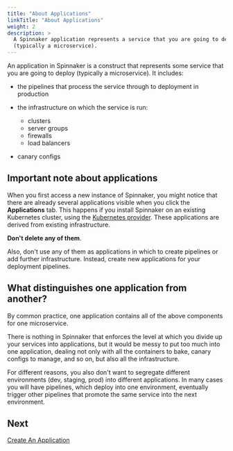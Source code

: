 ```yaml
---
title: "About Applications"
linkTitle: "About Applications"
weight: 2
description: >
  A Spinnaker application represents a service that you are going to deploy
  (typically a microservice).
---
```



An application in Spinnaker is a construct that represents some service that you
are going to deploy (typically a microservice). It includes:

* the pipelines that process the service through to deployment in production

* the infrastructure on which the service is run:
  - clusters
  - server groups
  - firewalls
  - load balancers

* canary configs

## Important note about applications

When you first access a new instance of Spinnaker, you might notice that there
are already several applications visible when you click the **Applications** tab.
This happens if you install Spinnaker on an existing Kubernetes cluster, using
the [Kubernetes provider](/docs/reference/providers/kubernetes-v2/). These applications
are derived from existing infrastructure.

**Don't delete any of them**.

Also, don't use any of them as applications in which to create pipelines or add
further infrastructure. Instead, create new applications for your deployment
pipelines.

## What distinguishes one application from another?

By common practice, one application contains all of the above components for one
microservice.

There is nothing in Spinnaker that enforces the level at which you divide up
your services into applications, but it would be messy to put too much into one
application, dealing not only with all the containers to bake, canary configs to
manage, and so on, but also all the infrastructure.

For different reasons, you also don't want to segregate different environments
(dev, staging, prod) into different applications. In many cases you will have
pipelines, which deploy into one environment, eventually trigger other pipelines
that promote the same service into the next environment.

## Next

[Create An Application](/docs/guides/user/applications/create/)
